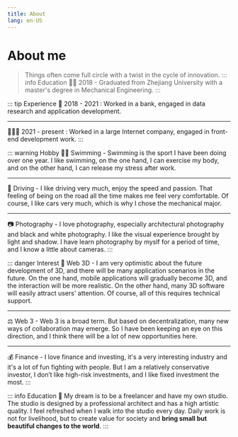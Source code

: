 ```yaml
---
title: About
lang: en-US
---
```

# About me 
> Things often come full circle with a twist in the cycle of innovation.
::: info Education
👨‍🎓 2018 - Graduated from Zhejiang University with a master's degree in Mechanical Engineering.
:::

::: tip Experience
🧰 2018 - 2021 : Worked in a bank, engaged in data research and application development.

---

👨🏻‍💻 2021 - present : Worked in a large Internet company, engaged in front-end development work.
:::


::: warning Hobby
🏊‍♂️ Swimming - Swimming is the sport I have been doing over one year. I like swimming, on the one hand, I can exercise my body, and on the other hand, I can release my stress after work.

---

🚗 Driving - I like driving very much, enjoy the speed and passion. That feeling of being on the road all the time makes me feel very comfortable. Of course, I like cars very much, which is why I chose the mechanical major.

---

📷 Photography - I love photography, especially architectural photography and black and white photography. I like the visual experience brought by light and shadow. I have learn photography by myslf for a period of time, and I know a little about cameras.
:::

::: danger Interest
📱 Web 3D - I am very optimistic about the future development of 3D, and there will be many application scenarios in the future. On the one hand, mobile applications will gradually become 3D, and the interaction will be more realistic. On the other hand, many 3D software will easily attract users' attention. Of course, all of this requires technical support.

---

⚖️ Web 3 - Web 3 is a broad term. But based on decentralization, many new ways of collaboration may emerge. So I have been keeping an eye on this direction, and I think there will be a lot of new opportunities here.

---

💰 Finance - I love finance and investing, it's a very interesting industry and it's a lot of fun fighting with people. But I am a relatively conservative investor, I don’t like high-risk investments, and I like fixed investment the most.
:::

::: info Education
🌟 My dream is to be a freelancer and have my own studio. The studio is designed by a professional architect and has a high artistic quality. I feel refreshed when I walk into the studio every day. Daily work is not for livelihood, but to create value for society and <b>bring small but beautiful changes to the world</b>.
:::
